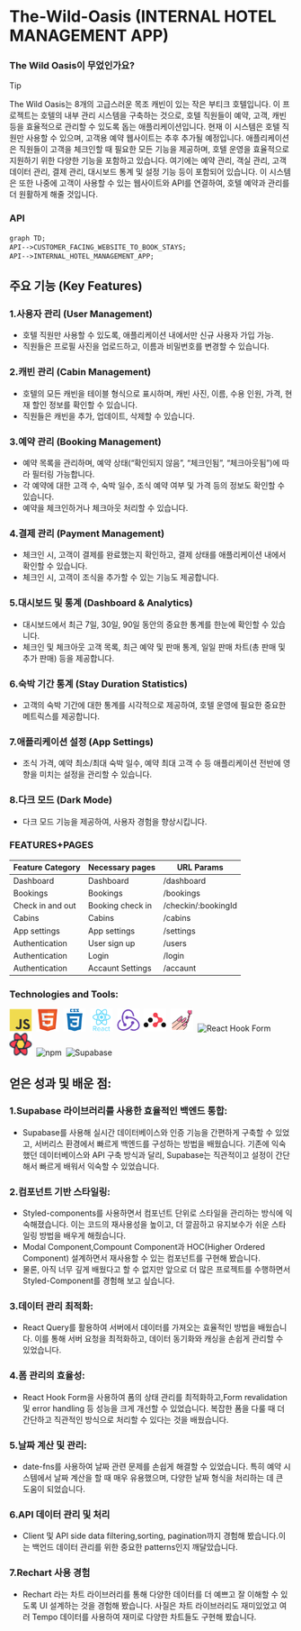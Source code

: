 # The-Wild-Oasis (INTERNAL HOTEL MANAGEMENT APP)

### The Wild Oasis이 무었인가요?

> [!TIP]
>The Wild Oasis는 8개의 고급스러운 목조 캐빈이 있는 작은 부티크 호텔입니다. 이 프로젝트는 호텔의 내부 관리 시스템을 구축하는 것으로, 호텔 직원들이 예약, 고객, 캐빈 등을 효율적으로 관리할 수 있도록 돕는 애플리케이션입니다. 현재 이 시스템은 호텔 직원만 사용할 수 있으며, 고객용 예약 웹사이트는 추후 추가될 예정입니다.
애플리케이션은 직원들이 고객을 체크인할 때 필요한 모든 기능을 제공하며, 호텔 운영을 효율적으로 지원하기 위한 다양한 기능을 포함하고 있습니다. 여기에는 예약 관리, 객실 관리, 고객 데이터 관리, 결제 관리, 대시보드 통계 및 설정 기능 등이 포함되어 있습니다. 이 시스템은 또한 나중에 고객이 사용할 수 있는 웹사이트와 API를 연결하여, 호텔 예약과 관리를 더 원활하게 해줄 것입니다.

### API

```mermaid
graph TD;
API-->CUSTOMER_FACING_WEBSITE_TO_BOOK_STAYS;
API-->INTERNAL_HOTEL_MANAGEMENT_APP;
```

## 주요 기능 (Key Features)
### 1.사용자 관리 (User Management)
- 호텔 직원만 사용할 수 있도록, 애플리케이션 내에서만 신규 사용자 가입 가능.
- 직원들은 프로필 사진을 업로드하고, 이름과 비밀번호를 변경할 수 있습니다.

### 2.캐빈 관리 (Cabin Management)
- 호텔의 모든 캐빈을 테이블 형식으로 표시하며, 캐빈 사진, 이름, 수용 인원, 가격, 현재 할인 정보를 확인할 수 있습니다.
- 직원들은 캐빈을 추가, 업데이트, 삭제할 수 있습니다.

### 3.예약 관리 (Booking Management)
- 예약 목록을 관리하며, 예약 상태(“확인되지 않음”, “체크인됨”, “체크아웃됨”)에 따라 필터링 가능합니다.
- 각 예약에 대한 고객 수, 숙박 일수, 조식 예약 여부 및 가격 등의 정보도 확인할 수 있습니다.
- 예약을 체크인하거나 체크아웃 처리할 수 있습니다.

### 4.결제 관리 (Payment Management)
- 체크인 시, 고객이 결제를 완료했는지 확인하고, 결제 상태를 애플리케이션 내에서 확인할 수 있습니다.
- 체크인 시, 고객이 조식을 추가할 수 있는 기능도 제공합니다.

### 5.대시보드 및 통계 (Dashboard & Analytics)
- 대시보드에서 최근 7일, 30일, 90일 동안의 중요한 통계를 한눈에 확인할 수 있습니다.
- 체크인 및 체크아웃 고객 목록, 최근 예약 및 판매 통계, 일일 판매 차트(총 판매 및 추가 판매) 등을 제공합니다.

### 6.숙박 기간 통계 (Stay Duration Statistics)
- 고객의 숙박 기간에 대한 통계를 시각적으로 제공하여, 호텔 운영에 필요한 중요한 메트릭스를 제공합니다.

### 7.애플리케이션 설정 (App Settings)
- 조식 가격, 예약 최소/최대 숙박 일수, 예약 최대 고객 수 등 애플리케이션 전반에 영향을 미치는 설정을 관리할 수 있습니다.

### 8.다크 모드 (Dark Mode)
- 다크 모드 기능을 제공하여, 사용자 경험을 향상시킵니다.

### FEATURES+PAGES

| Feature Category | Necessary pages  | URL Params          |
| ---------------- | ---------------- | ------------------- |
| Dashboard        | Dashboard        | /dashboard          |
| Bookings         | Bookings         | /bookings           |
| Check in and out | Booking check in | /checkin/:bookingId |
| Cabins           | Cabins           | /cabins             |
| App settings     | App settings     | /settings           |
| Authentication   | User sign up     | /users              |
| Authentication   | Login            | /login              |
| Authentication   | Accaunt Settings | /accaunt            |

### Technologies and Tools:

<img src="https://github.com/devicons/devicon/blob/master/icons/javascript/javascript-original.svg" title="JavaScript" alt="JavaScript" width="40" height="40"/>&nbsp;
<img src="https://github.com/devicons/devicon/blob/master/icons/html5/html5-original.svg" title="HTML5" alt="HTML" width="40" height="40"/>&nbsp;
<img src="https://github.com/devicons/devicon/blob/master/icons/css3/css3-plain-wordmark.svg"  title="CSS3" alt="CSS" width="40" height="40"/>&nbsp;
<img src="https://github.com/devicons/devicon/blob/master/icons/react/react-original-wordmark.svg" title="React" alt="React" width="40" height="40"/>&nbsp;
<img src="https://github.com/devicons/devicon/blob/master/icons/redux/redux-original.svg" title="React Redux" alt="React Redux" width="40" height="40"/>&nbsp;
<img src="https://github.com/devicons/devicon/blob/master/icons/reactrouter/reactrouter-original.svg" title="React Router" alt="React Routher" width="40" height="40"/>&nbsp;
<img src="https://github.com/BekCodingAddict/Icons/blob/master/icons/styled-component/file-type-styled.svg" title="Styled Component" alt="Styled Component" width="40" height="40"/>&nbsp;
<img src="https://react-hook-form.com/images/logo/react-hook-form-logo-only.png" title="React Hook Form" alt="React Hook Form" width="40" height="40"/>&nbsp;
<img src="https://github.com/BekCodingAddict/Icons/blob/master/icons/react-query/logos--react-query-icon.svg" title="React Query" alt="React Query" width="40" height="40"/>&nbsp;
<img src="https://github.com/BekCodingAddict/Icons/blob/master/icons/npm/npm-original-wordmark.svg" title="npm" alt="npm" width="40" height="40"/>&nbsp;
<img src="https://github.com/BekCodingAddict/Icons/blob/master/icons/supabase/supabase-original.svg" title="Supabase" alt="Supabase" width="40" height="40"/>&nbsp;

## 얻은 성과 및 배운 점:
### 1.Supabase 라이브러리를 사용한 효율적인 백엔드 통합:
- Supabase를 사용해 실시간 데이터베이스와 인증 기능을 간편하게 구축할 수 있었고, 서버리스 환경에서 빠르게 백엔드를 구성하는 방법을 배웠습니다. 기존에 익숙했던 데이터베이스와 API 구축 방식과 달리, Supabase는 직관적이고 설정이 간단해서 빠르게 배워서 익숙할 수 있었습니다.
### 2.컴포넌트 기반 스타일링:
- Styled-components를 사용하면서 컴포넌트 단위로 스타일을 관리하는 방식에 익숙해졌습니다. 이는 코드의 재사용성을 높이고, 더 깔끔하고 유지보수가 쉬운 스타일링 방법을 배우게 해줬습니다.
- Modal Component,Compount Component과 HOC(Higher Ordered Component) 설계하면서 재사용할 수 있는 컴포넌트를 구현해 봤습니다.
- 물론, 아직 너무 깊게 배웠다고 할 수 없지만 앞으로 더 많은 프로젝트를 수행하면서 Styled-Component를 경험해 보고 싶습니다.
### 3.데이터 관리 최적화:
- React Query를 활용하여 서버에서 데이터를 가져오는 효율적인 방법을 배웠습니다. 이를 통해 서버 요청을 최적화하고, 데이터 동기화와 캐싱을 손쉽게 관리할 수 있었습니다.
### 4.폼 관리의 효율성:
- React Hook Form을 사용하여 폼의 상태 관리를 최적화하고,Form revalidation 및 error handling 등 성능을 크게 개선할 수 있었습니다. 복잡한 폼을 다룰 때 더 간단하고 직관적인 방식으로 처리할 수 있다는 것을 배웠습니다.
### 5.날짜 계산 및 관리:
- date-fns를 사용하여 날짜 관련 문제를 손쉽게 해결할 수 있었습니다. 특히 예약 시스템에서 날짜 계산을 할 때 매우 유용했으며, 다양한 날짜 형식을 처리하는 데 큰 도움이 되었습니다.
### 6.API 데이터 관리 및 처리
- Client 및 API side data filtering,sorting, pagination까지 경험해 봤습니다.이는 백언드 데이터 관리를 위한 중요한 patterns인지 깨달았습니다.
### 7.Rechart 사용 경험
- Rechart 라는 차트 라이브러리를 통해 다양한 데이터를 더 예쁘고 잘 이해할 수 있도록 UI 설계하는 것을 경험해 봤습니다. 사질은 차트 라이브러리도 재미있었고 여러 Tempo 데이터를 사용하여 재미로 다양한 차트들도 구현해 봤습니다.

